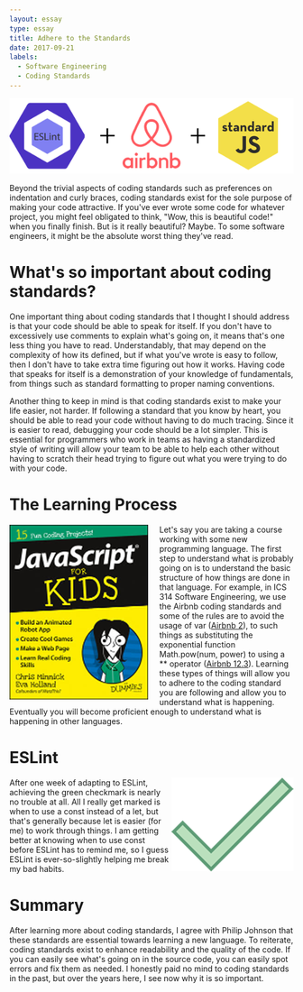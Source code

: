 ```yaml
---
layout: essay
type: essay
title: Adhere to the Standards
date: 2017-09-21
labels:
  - Software Engineering
  - Coding Standards
---
```

<div style="text-align: center"><img src="/images/titlecard.png"></div>
<p>
Beyond the trivial aspects of coding standards such as preferences on indentation and curly braces, coding standards exist for the sole purpose of making your code attractive. If you've ever wrote some code for whatever project, you might feel obligated to think, "Wow, this is beautiful code!" when you finally finish. But is it really beautiful? Maybe. To some software engineers, it might be the absolute worst thing they've read.
</p>
<h1>What's so important about coding standards?</h1>
<p>
One important thing about coding standards that I thought I should address is that your code should be able to speak for itself. If you don't have to excessively use comments to explain what's going on, it means that's one less thing you have to read. Understandably, that may depend on the complexity of how its defined, but if what you've wrote is easy to follow, then I don't have to take extra time figuring out how it works. Having code that speaks for itself is a demonstration of your knowledge of fundamentals, from things such as standard formatting to proper naming conventions.
</p>
<p>
Another thing to keep in mind is that coding standards exist to make your life easier, not harder. If following a standard that you know by heart, you should be able to read your code without having to do much tracing. Since it is easier to read, debugging your code should be a lot simpler. This is essential for programmers who work in teams as having a standardized style of writing will allow your team to be able to help each other without having to scratch their head trying to figure out what you were trying to do with your code.
</p>
<h1>The Learning Process</h1>
<p>
<img src="/images/jsfordummies.png" style="float: left; margin-right: 20px">
Let's say you are taking a course working with some new programming language. The first step to understand what is probably going on is to understand the basic structure of how things are done in that language. For example, in ICS 314 Software Engineering, we use the Airbnb coding standards and some of the rules are to avoid the usage of var (<a href="https://github.com/airbnb/javascript#references">Airbnb 2</a>), to such things as substituting the exponential function Math.pow(num, power) to using a ** operator (<a href="https://github.com/airbnb/javascript#es2016-properties--exponentiation-operator">Airbnb 12.3</a>). Learning these types of things will allow you to adhere to the coding standard you are following and allow you to understand what is happening. Eventually you will become proficient enough to understand what is happening in other languages.
</p>
<h1>ESLint</h1>
<p>
<img src="/images/greencheckmark.png" style="float:right">
After one week of adapting to ESLint, achieving the green checkmark is nearly no trouble at all. All I really get marked is when to use a const instead of a let, but that's generally because let is easier (for me) to work through things. I am getting better at knowing when to use const before ESLint has to remind me, so I guess ESLint is ever-so-slightly helping me break my bad habits.
</p>
<h1>Summary</h1>
<p>
After learning more about coding standards, I agree with Philip Johnson that these standards are essential towards learning a new language. To reiterate, coding standards exist to enhance readability and the quality of the code. If you can easily see what's going on in the source code, you can easily spot errors and fix them as needed. I honestly paid no mind to coding standards in the past, but over the years here, I see now why it is so important.
</p>
